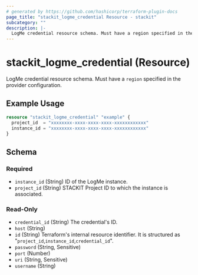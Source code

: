 ```yaml
---
# generated by https://github.com/hashicorp/terraform-plugin-docs
page_title: "stackit_logme_credential Resource - stackit"
subcategory: ""
description: |-
  LogMe credential resource schema. Must have a region specified in the provider configuration.
---
```


# stackit_logme_credential (Resource)

LogMe credential resource schema. Must have a `region` specified in the provider configuration.

## Example Usage

```terraform
resource "stackit_logme_credential" "example" {
  project_id  = "xxxxxxxx-xxxx-xxxx-xxxx-xxxxxxxxxxxx"
  instance_id = "xxxxxxxx-xxxx-xxxx-xxxx-xxxxxxxxxxxx"
}
```

<!-- schema generated by tfplugindocs -->
## Schema

### Required

- `instance_id` (String) ID of the LogMe instance.
- `project_id` (String) STACKIT Project ID to which the instance is associated.

### Read-Only

- `credential_id` (String) The credential's ID.
- `host` (String)
- `id` (String) Terraform's internal resource identifier. It is structured as "`project_id`,`instance_id`,`credential_id`".
- `password` (String, Sensitive)
- `port` (Number)
- `uri` (String, Sensitive)
- `username` (String)
